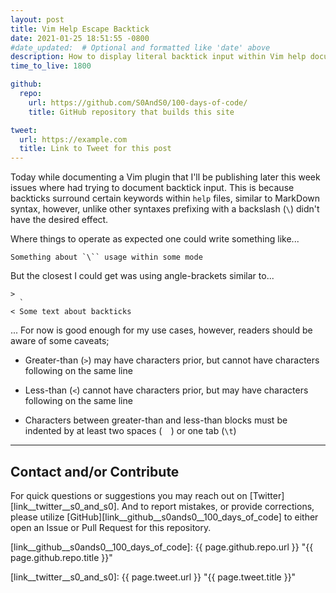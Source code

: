 ```yaml
---
layout: post
title: Vim Help Escape Backtick
date: 2021-01-25 18:51:55 -0800
#date_updated:  # Optional and formatted like 'date' above
description: How to display literal backtick input within Vim help documentation
time_to_live: 1800

github:
  repo:
    url: https://github.com/S0AndS0/100-days-of-code/
    title: GitHub repository that builds this site

tweet:
  url: https://example.com
  title: Link to Tweet for this post
---
```




Today while documenting a Vim plugin that I'll be publishing later this week issues where had trying to document backtick input. This is because backticks surround certain keywords within `help` files, similar to MarkDown syntax, however, unlike other syntaxes prefixing with a backslash (`\`) didn't have the desired effect.


Where things to operate as expected one could write something like...


```vimhelp
Something about `\`` usage within some mode
```


But the closest I could get was using angle-brackets similar to...


```vimhelp
>
  `
< Some text about backticks
```


... For now is good enough for my use cases, however, readers should be aware of some caveats;


- Greater-than (`>`) may have characters prior, but cannot have characters following on the same line

- Less-than (`<`) cannot have characters prior, but may have characters following on the same line

- Characters between greater-than and less-than blocks must be indented by at least two spaces (`  `) or one tab (`\t`)


______


## Contact and/or Contribute
[heading__contact_andor_contribute]: #contact-andor-contribute


For quick questions or suggestions you may reach out on [Twitter][link__twitter__s0_and_s0]. And to report mistakes, or provide corrections, please utilize [GitHub][link__github__s0ands0__100_days_of_code] to either open an Issue or Pull Request for this repository.



[link__github__s0ands0__100_days_of_code]: {{ page.github.repo.url }} "{{ page.github.repo.title }}"

[link__twitter__s0_and_s0]: {{ page.tweet.url }} "{{ page.tweet.title }}"

